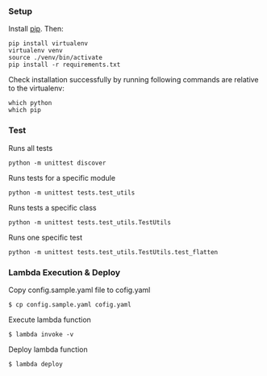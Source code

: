 ### Setup

Install [pip](http://pip.readthedocs.org/en/stable/installing/). Then:
```commandline
pip install virtualenv
virtualenv venv
source ./venv/bin/activate
pip install -r requirements.txt
```

Check installation successfully by running following commands are relative to the virtualenv:
```commandline
which python
which pip
```

### Test
Runs all tests
```commandline
python -m unittest discover
```

Runs tests for a specific module
```commandline
python -m unittest tests.test_utils
```

Runs tests a specific class
```commandline
python -m unittest tests.test_utils.TestUtils
```

Runs one specific test
```commandline
python -m unittest tests.test_utils.TestUtils.test_flatten
```

### Lambda Execution & Deploy
Copy config.sample.yaml file to cofig.yaml

```commandline
$ cp config.sample.yaml cofig.yaml 
```
Execute lambda function    
```commandline
$ lambda invoke -v
```
Deploy lambda function
```commandline
$ lambda deploy
```
    
